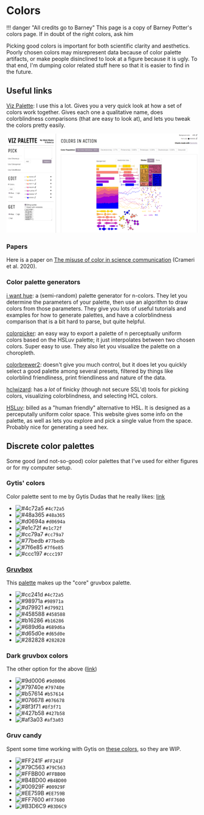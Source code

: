 # Colors

!!! danger "All credits go to Barney"
    This page is a copy of Barney Potter's colors page. If in doubt of the right colors, ask him

Picking good colors is important for both scientific clarity and aesthetics.
Poorly chosen colors may misrepresent data because of color palette artifacts, or make people disinclined to look at a figure because it is ugly.
To that end, I'm dumping color related stuff here so that it is easier to find in the future.

## Useful links

[Viz Palette](https://projects.susielu.com/viz-palette): I use this a lot. Gives you a very quick look at how a set of colors work together. Gives each one a qualitative name, does colorblindness comparisons (that are easy to look at), and lets you tweak the colors pretty easily.

![Viz Palette](images/viz-palette.png)

### Papers

Here is a paper on [The misuse of color in science communication](https://www.nature.com/articles/s41467-020-19160-7?source=techstories.org) (Crameri et al. 2020).

### Color palette generators

[i want hue](https://medialab.github.io/iwanthue/): a (semi-random) palette generator for n-colors. They let you determine the parameters of your palette, then use an algorithm to draw colors from those parameters. They give you lots of useful tutorials and examples for how to generate palettes, and have a colorblindness comparison that is a bit hard to parse, but quite helpful.

[colorpicker](https://tristen.ca/hcl-picker/#/clh/7/289/520156/EFB8CB): an easy way to export a palette of n perceptually uniform colors based on the HSLuv palette; it just interpolates between two chosen colors. Super easy to use. They also let you visualize the palette on a choropleth.

[colorbrewer2](https://colorbrewer2.org/#type=sequential&scheme=BuGn&n=3): doesn't give you much control, but it does let you quickly select a good palette among several presets, filtered by things like colorblind friendliness, print friendliness and nature of the data.

[hclwizard](https://hclwizard.org/): has a _lot_ of finicky (though not secure SSL'd) tools for picking colors, visualizing colorblindness, and selecting HCL colors.

[HSLuv](https://www.hsluv.org/): billed as a "human friendly" alternative to HSL. It is designed as a perceputally uniform color space. This website gives some info on the palette, as well as lets you explore and pick a single value from the space. Probably nice for generating a seed hex.

## Discrete color palettes

Some good (and not-so-good) color palettes that I've used for either figures or for my computer setup.

### Gytis' colors

Color palette sent to me by Gytis Dudas that he really likes:
[link](https://projects.susielu.com/viz-palette?colors=[%22#4c72a5%22,%22#48a365%22,%22#d0694a%22,%22#e1c72f%22,%22#cc79a7%22,%22#77bedb%22,%22#7f6e85%22,%22#ccc197%22]&backgroundColor=%22white%22&fontColor=%22black%22&mode=%22normal%22)

-   ![#4c72a5](https://via.placeholder.com/15/4c72a5/4c72a5.png) `#4c72a5`
-   ![#48a365](https://via.placeholder.com/15/48a365/48a365.png) `#48a365`
-   ![#d0694a](https://via.placeholder.com/15/d0694a/d0694a.png) `#d0694a`
-   ![#e1c72f](https://via.placeholder.com/15/e1c72f/e1c72f.png) `#e1c72f`
-   ![#cc79a7](https://via.placeholder.com/15/cc79a7/cc79a7.png) `#cc79a7`
-   ![#77bedb](https://via.placeholder.com/15/77bedb/77bedb.png) `#77bedb`
-   ![#7f6e85](https://via.placeholder.com/15/7f6e85/7f6e85.png) `#7f6e85`
-   ![#ccc197](https://via.placeholder.com/15/ccc197/ccc197.png) `#ccc197`

### [Gruvbox](https://github.com/morhetz/gruvbox)

This [palette](https://projects.susielu.com/viz-palette?colors=[%22#cc241d%22,%22#98971a%22,%22#d79921%22,%22#458588%22,%22#b16286%22,%22#689d6a%22,%22#d65d0e%22,%22#282828%22]&backgroundColor=%22#fbf1c7%22&fontColor=%22#3c3836%22&mode=%22normal%22) makes up the "core" gruvbox palette.

-   ![#cc241d](https://via.placeholder.com/15/4c72a5/4c72a5.png) `#4c72a5`
-   ![#98971a](https://via.placeholder.com/15/98971a/98971a.png) `#98971a`
-   ![#d79921](https://via.placeholder.com/15/d79921/d79921.png) `#d79921`
-   ![#458588](https://via.placeholder.com/15/458588/458588.png) `#458588`
-   ![#b16286](https://via.placeholder.com/15/b16286/b16286.png) `#b16286`
-   ![#689d6a](https://via.placeholder.com/15/689d6a/689d6a.png) `#689d6a`
-   ![#d65d0e](https://via.placeholder.com/15/d65d0e/d65d0e.png) `#d65d0e`
-   ![#282828](https://via.placeholder.com/15/282828/282828.png) `#282828`

### Dark gruvbox colors

The other option for the above ([link](https://projects.susielu.com/viz-palette?colors=[%22#9d0006%22,%22#79740e%22,%22#b57614%22,%22#076678%22,%22#8f3f71%22,%22#427b58%22,%22#af3a03%22]))

-   ![#9d0006](https://via.placeholder.com/15/9d0006/9d0006.png) `#9d0006`
-   ![#79740e](https://via.placeholder.com/15/79740e/79740e.png) `#79740e`
-   ![#b57614](https://via.placeholder.com/15/b57614/b57614.png) `#b57614`
-   ![#076678](https://via.placeholder.com/15/076678/076678.png) `#076678`
-   ![#8f3f71](https://via.placeholder.com/15/8f3f71/8f3f71.png) `#8f3f71`
-   ![#427b58](https://via.placeholder.com/15/427b58/427b58.png) `#427b58`
-   ![#af3a03](https://via.placeholder.com/15/af3a03/af3a03.png) `#af3a03`

### Gruv candy

Spent some time working with Gytis on [these colors](https://projects.susielu.com/viz-palette?colors=[%22#ff241f%22,%22#79c563%22,%22#ffbb00%22,%22#b4bd00%22,%22#00929f%22,%22#ee759b%22,%22#ff7600%22,%22#b3d6c9%22]&backgroundColor=%22#ffffff%22&fontColor=%22#3c3836%22&mode=%22normal%22), so they are WIP.

-   ![#FF241F](https://via.placeholder.com/15/FF241F/FF241F.png) `#FF241F`
-   ![#79C563](https://via.placeholder.com/15/79C563/79C563.png) `#79C563`
-   ![#FFBB00](https://via.placeholder.com/15/FFBB00/FFBB00.png) `#FFBB00`
-   ![#B4BD00](https://via.placeholder.com/15/B4BD00/B4BD00.png) `#B4BD00`
-   ![#00929F](https://via.placeholder.com/15/00929F/00929F.png) `#00929F`
-   ![#EE759B](https://via.placeholder.com/15/EE759B/EE759B.png) `#EE759B`
-   ![#FF7600](https://via.placeholder.com/15/FF7600/FF7600.png) `#FF7600`
-   ![#B3D6C9](https://via.placeholder.com/15/B3D6C9/B3D6C9.png) `#B3D6C9`
